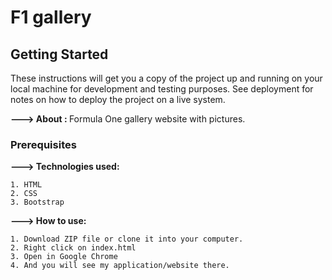 # F1 gallery


## Getting Started

These instructions will get you a copy of the project up and running on your local machine for development and testing purposes. See deployment for notes on how to deploy the project on a live system.

<b>---> About : </b>Formula One gallery website with pictures.

### Prerequisites

<b>---> Technologies used: </b>

    1. HTML
    2. CSS
    3. Bootstrap
    
<b>---> How to use: </b> 

    1. Download ZIP file or clone it into your computer.
    2. Right click on index.html 
    3. Open in Google Chrome
    4. And you will see my application/website there.
